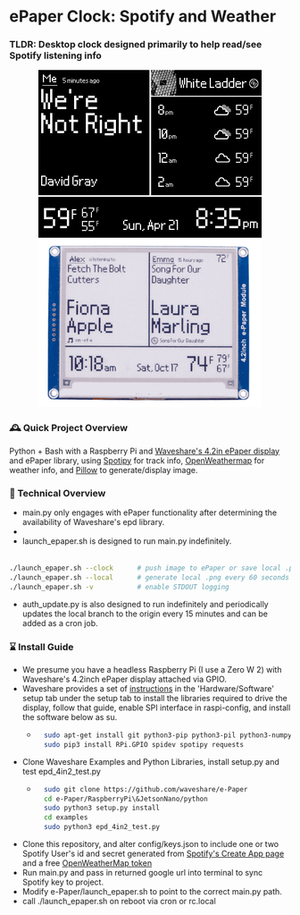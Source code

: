 # ePaper Clock: Spotify and Weather
### TLDR: Desktop clock designed primarily to help read/see Spotify listening info

<p align="center">
	<img src="spotify_epaper_preview.png" width="400">
	<img src="spotify_epaper_preview2.png" width="400">
</p>

### 🕰️ Quick Project Overview
Python + Bash with a Raspberry Pi and [Waveshare's 4.2in ePaper display](https://www.waveshare.com/product/4.2inch-e-paper-module.htm) and ePaper library, using [Spotipy](https://spotipy.readthedocs.io/en/2.22.1/) for track info, [OpenWeathermap](https://openweathermap.org/) for weather info, and [Pillow](https://pillow.readthedocs.io/en/stable/) to generate/display image.

### 💽 Technical Overview
- main.py only engages with ePaper functionality after determining the availability of Waveshare's epd library.
- 
- launch_epaper.sh is designed to run main.py indefinitely.
```bash

./launch_epaper.sh --clock		# push image to ePaper or save local .png every ~3 minutes most of the day 
./launch_epaper.sh --local		# generate local .png every 60 seconds
./launch_epaper.sh -v 			# enable STDOUT logging
```
- auth_update.py is also designed to run indefinitely and periodically updates the local branch to the origin every 15 minutes and can be added as a cron job. 

### ⌛ Install Guide
- We presume you have a headless Raspberry Pi (I use a Zero W 2) with Waveshare's 4.2inch ePaper display attached via GPIO.
- Waveshare provides a set of [instructions](https://www.waveshare.com/wiki/4.2inch_e-Paper_Module_Manual#Working_With_Raspberry_Pi) in the 'Hardware/Software' setup tab under the setup tab to install the libraries required to drive the display, follow that guide, enable SPI interface in raspi-config, and install the software below as su. 
	- ```bash
		sudo apt-get install git python3-pip python3-pil python3-numpy imagemagick
		sudo pip3 install RPi.GPIO spidev spotipy requests
- Clone Waveshare Examples and Python Libraries, install setup.py and test epd_4in2_test.py
	- ```bash
		sudo git clone https://github.com/waveshare/e-Paper
		cd e-Paper/RaspberryPi\&JetsonNano/python
		sudo python3 setup.py install
		cd examples
		sudo python3 epd_4in2_test.py
- Clone this repository, and alter config/keys.json to include one or two Spotify User's id and secret generated from [Spotify's Create App page](https://developer.spotify.com/dashboard) and a free [OpenWeatherMap token](https://home.openweathermap.org/api_keys)
- Run main.py and pass in returned google url into terminal to sync Spotify key to project.
- Modify e-Paper/launch_epaper.sh to point to the correct main.py path.
- call ./launch_epaper.sh on reboot via cron or rc.local
